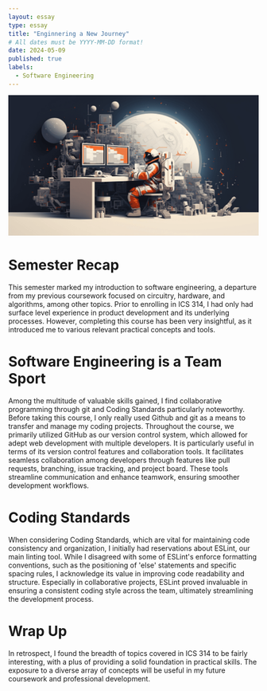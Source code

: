 ```yaml
---
layout: essay
type: essay
title: "Enginnering a New Journey"
# All dates must be YYYY-MM-DD format!
date: 2024-05-09
published: true
labels:
  - Software Engineering
---
```


<center><img width="1200px" class="center" src="..\img\Software-Engineering.png"></center>

# Semester Recap
This semester marked my introduction to software engineering, a departure from my previous coursework focused on circuitry, hardware, and algorithms, among other topics. Prior to enrolling in ICS 314, I had only had surface level experience in product development and its underlying processes. However, completing this course has been very insightful, as it introduced me to various relevant practical concepts and tools.
# Software Engineering is a Team Sport
Among the multitude of valuable skills gained, I find collaborative programming through git and Coding Standards particularly noteworthy. Before taking this course, I only really used Github and git as a means to transfer and manage my coding projects. Throughout the course, we primarily utilized GitHub as our version control system, which allowed for adept web development with multiple developers. It is particularly useful in terms of its version control features and collaboration tools. It facilitates seamless collaboration among developers through features like pull requests, branching, issue tracking, and project board. These tools streamline communication and enhance teamwork, ensuring smoother development workflows.
# Coding Standards
When considering Coding Standards, which are vital for maintaining code consistency and organization, I initially had reservations about ESLint, our main linting tool. While I disagreed with some of ESLint's enforce formatting conventions, such as the positioning of 'else' statements and specific spacing rules, I acknowledge its value in improving code readability and structure. Especially in collaborative projects, ESLint proved invaluable in ensuring a consistent coding style across the team, ultimately streamlining the development process.
# Wrap Up
In retrospect, I found the breadth of topics covered in ICS 314 to be fairly interesting, with a plus of providing a solid foundation in practical skills. The exposure to a diverse array of concepts will be useful in my future coursework and professional development.

